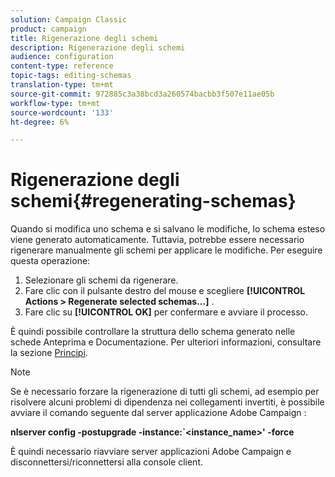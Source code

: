 ```yaml
---
solution: Campaign Classic
product: campaign
title: Rigenerazione degli schemi
description: Rigenerazione degli schemi
audience: configuration
content-type: reference
topic-tags: editing-schemas
translation-type: tm+mt
source-git-commit: 972885c3a38bcd3a260574bacbb3f507e11ae05b
workflow-type: tm+mt
source-wordcount: '133'
ht-degree: 6%

---
```



# Rigenerazione degli schemi{#regenerating-schemas}

Quando si modifica uno schema e si salvano le modifiche, lo schema esteso viene generato automaticamente. Tuttavia, potrebbe essere necessario rigenerare manualmente gli schemi per applicare le modifiche. Per eseguire questa operazione:

1. Selezionare gli schemi da rigenerare.
1. Fare clic con il pulsante destro del mouse e scegliere **[!UICONTROL Actions > Regenerate selected schemas...]** .
1. Fare clic su **[!UICONTROL OK]** per confermare e avviare il processo.

È quindi possibile controllare la struttura dello schema generato nelle schede Anteprima e Documentazione. Per ulteriori informazioni, consultare la sezione [Principi](../../configuration/using/data-schemas.md#principles).

>[!NOTE]
>
>Se è necessario forzare la rigenerazione di tutti gli schemi, ad esempio per risolvere alcuni problemi di dipendenza nei collegamenti invertiti, è possibile avviare il comando seguente dal server applicazione Adobe Campaign :
>
>**nlserver config -postupgrade -instance:`&lt;instance_name>&#39; -force**
>
>È quindi necessario riavviare  server applicazioni Adobe Campaign e disconnettersi/riconnettersi alla console client.
